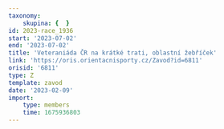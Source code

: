 ```yaml
---
taxonomy:
    skupina: {  }
id: 2023-race_1936
start: '2023-07-02'
end: '2023-07-02'
title: 'Veteraniáda ČR na krátké trati, oblastní žebříček'
link: 'https://oris.orientacnisporty.cz/Zavod?id=6811'
orisid: '6811'
type: Z
template: zavod
date: '2023-02-09'
import:
    type: members
    time: 1675936803
---
```


